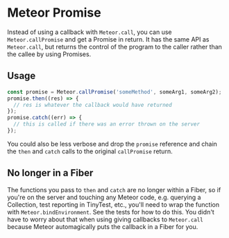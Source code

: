 # Meteor Promise
Instead of using a callback with `Meteor.call`, you can use `Meteor.callPromise` and get a Promise in return. It has the same API as `Meteor.call`, but returns the control of the program to the caller rather than the callee by using Promises.

## Usage
```js
const promise = Meteor.callPromise('someMethod', someArg1, someArg2);
promise.then((res) => {
  // res is whatever the callback would have returned
});
promise.catch((err) => {
  // this is called if there was an error thrown on the server
});

```

You could also be less verbose and drop the `promise` reference and chain the `then` and `catch` calls to the original `callPromise` return.

## No longer in a Fiber
The functions you pass to `then` and `catch` are no longer within a Fiber, so if you're on the server and touching any Meteor code, e.g. querying a Collection, test reporting in TinyTest, etc., you'll need to wrap the function with `Meteor.bindEnvironment`. See the tests for how to do this. You didn't have to worry about that when using giving callbacks to `Meteor.call` because Meteor automagically puts the callback in a Fiber for you.